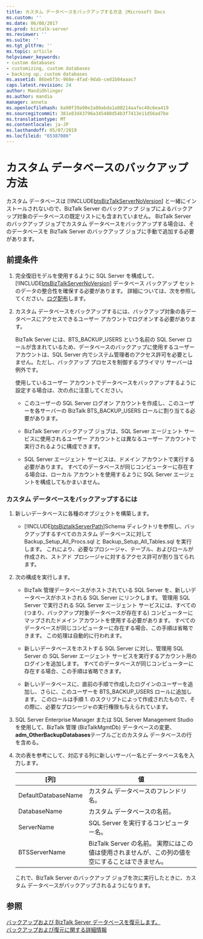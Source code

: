 ```yaml
---
title: カスタム データベースをバックアップする方法 |Microsoft Docs
ms.custom: ''
ms.date: 06/08/2017
ms.prod: biztalk-server
ms.reviewer: ''
ms.suite: ''
ms.tgt_pltfrm: ''
ms.topic: article
helpviewer_keywords:
- custom databases
- customizing, custom databases
- backing up, custom databases
ms.assetid: 86bebf3c-968e-4fad-9dab-ced1b04aaac7
caps.latest.revision: 24
author: MandiOhlinger
ms.author: mandia
manager: anneta
ms.openlocfilehash: ba90f39a90e2a80abda1a00214aafec48c6ea419
ms.sourcegitcommit: 381e83d43796a345488d54b3f7413e11d56ad7be
ms.translationtype: MT
ms.contentlocale: ja-JP
ms.lasthandoff: 05/07/2019
ms.locfileid: "65387086"
---
```

# <a name="how-to-back-up-custom-databases"></a>カスタム データベースのバックアップ方法
カスタム データベースは [!INCLUDE[btsBizTalkServerNoVersion](../includes/btsbiztalkservernoversion-md.md)] と一緒にインストールされないので、BizTalk Server のバックアップ ジョブによるバックアップ対象のデータベースの既定リストにも含まれていません。 BizTalk Server のバックアップ ジョブでカスタム データベースをバックアップする場合は、そのデータベースを BizTalk Server のバックアップ ジョブに手動で追加する必要があります。  
  
## <a name="prerequisites"></a>前提条件  
  
1. 完全復旧モデルを使用するように SQL Server を構成して、[!INCLUDE[btsBizTalkServerNoVersion](../includes/btsbiztalkservernoversion-md.md)] データベース バックアップ セットのデータの整合性を確保する必要があります。  詳細については、次を参照してください。[ログ配布](../core/log-shipping.md)します。  
  
2. カスタム データベースをバックアップするには、バックアップ対象の各データベースにアクセスできるユーザー アカウントでログオンする必要があります。  
  
    BizTalk Server には、BTS_BACKUP_USERS という名前の SQL Server ロールが含まれているため、データベースのバックアップに使用するユーザー アカウントは、SQL Server 内でシステム管理者のアクセス許可を必要としません。ただし、バックアップ プロセスを制御するプライマリ サーバーは例外です。  
  
    使用しているユーザー アカウントでデータベースをバックアップするように設定する場合は、次の点に注意してください。  
  
   -   このユーザーの SQL Server ログオン アカウントを作成し、このユーザーを各サーバーの BizTalk BTS_BACKUP_USERS ロールに割り当てる必要があります。  
  
   -   BizTalk Server バックアップ ジョブは、SQL Server エージェント サービスに使用されるユーザー アカウントとは異なるユーザー アカウントで実行されるように構成できます。  
  
   -   SQL Server エージェント サービスは、ドメイン アカウントで実行する必要があります。 すべてのデータベースが同じコンピューターに存在する場合は、ローカル アカウントを使用するように SQL Server エージェントを構成してもかまいません。  
  
### <a name="to-back-up-custom-databases"></a>カスタム データベースをバックアップするには  
  
1. 新しいデータベースに各種のオブジェクトを構築します。  
  
   - [!INCLUDE[btsBiztalkServerPath](../includes/btsbiztalkserverpath-md.md)]Schema ディレクトリを参照し、バックアップするすべてのカスタム データベースに対して Backup_Setup_All_Procs.sql と Backup_Setup_All_Tables.sql を実行します。 これにより、必要なプロシージャ、テーブル、およびロールが作成され、ストアド プロシージャに対するアクセス許可が割り当てられます。  
  
2. 次の構成を実行します。  
  
   -   BizTalk 管理データベースがホストされている SQL Server を、新しいデータベースがホストされる SQL Server にリンクします。 管理用 SQL Server で実行される SQL Server エージェント サービスには、すべての (つまり、バックアップ対象データベースが存在する) コンピューターにマップされたドメイン アカウントを使用する必要があります。 すべてのデータベースが同じコンピューターに存在する場合、この手順は省略できます。 この処理は自動的に行われます。  
  
   -   新しいデータベースをホストする SQL Server に対し、管理用 SQL Server の SQL Server エージェント サービスを実行するアカウント用のログインを追加します。 すべてのデータベースが同じコンピューターに存在する場合、この手順は省略できます。  
  
   -   新しいデータベースに、直前の手順で作成したログインのユーザーを追加し、さらに、このユーザーを BTS_BACKUP_USERS ロールに追加します。 このロールは手順 1. のスクリプトによって作成されたもので、その際に、必要なプロシージャの実行権限も与えられています。  
  
3. SQL Server Enterprise Manager または SQL Server Management Studio を使用して、BizTalk 管理 (BizTalkMgmtDb) データベースの変更、 **adm_OtherBackupDatabases**テーブルごとのカスタム データベースの行を含める。  
  
4. 次の表を参考にして、対応する列に新しいサーバー名とデータベース名を入力します。  
  
   |[列]|値|  
   |------------|-----------|  
   |DefaultDatabaseName|カスタム データベースのフレンドリ名。|  
   |DatabaseName|カスタム データベースの名前。|  
   |ServerName|SQL Server を実行するコンピューター名。|  
   |BTSServerName|BizTalk Server の名前。 実際にはこの値は使用されませんが、この列の値を空にすることはできません。|  
  
   これで、BizTalk Server のバックアップ ジョブを次に実行したときに、カスタム データベースがバックアップされるようになります。  
  
## <a name="see-also"></a>参照  
 [バックアップおよび BizTalk Server データベースを復元します。](../core/backing-up-and-restoring-biztalk-server-databases.md)   
 [バックアップおよび復元に関する詳細情報](../core/advanced-information-about-backup-and-restore1.md)